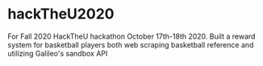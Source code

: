 # hackTheU2020
For Fall 2020 HackTheU hackathon October 17th-18th 2020. Built a reward system for basketball players both web scraping basketball reference and utilizing Galileo's  sandbox API
